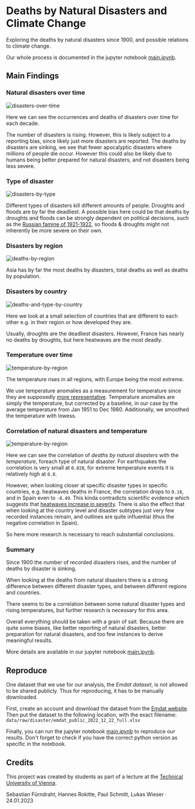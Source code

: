 # Deaths by Natural Disasters and Climate Change

Exploring the deaths by natural disasters since 1900, and possible relations to climate change.

Our whole process is documented in the jupyter notebook [main.ipynb](main.ipynb).

## Main Findings

### Natural disasters over time

![disasters-over-time](/docs/disasters-over-time.png)

Here we can see the occurrences and deaths of disasters over time for each decade.

The number of disasters is rising. However, this is likely subject to a reporting bias, since likely just more disasters are reported. The deaths by disasters are sinking, we see that fewer apocalyptic disasters where millions of people die occur. However this could also be likely due to humans being better prepared for natural disasters, and not disasters being less severe.

### Type of disaster

![disasters-by-type](/docs/deaths-by-type.png)

Different types of disasters kill different amounts of people. Droughts and floods are by far the deadliest. A possible bias here could be that deaths by droughts and floods can be strongly dependent on political decisions, such as the [Russian famine of 1921-1922](https://en.wikipedia.org/wiki/Russian_famine_of_1921%E2%80%931922), so floods & droughts might not inherently be more severe on their own.

### Disasters by region

![deaths-by-region](/docs/deaths-by-region.png)

Asia has by far the most deaths by disasters, total deaths as well as deaths by population.

### Disasters by country

![deaths-and-type-by-country](/docs/deaths-by-type-and-country.png)

Here we look at a small selection of countries that are different to each other e.g. in their region or how developed they are.

Usually, droughts are the deadliest disasters. However, France has nearly no deaths by droughts, but here heatwaves are the most deadly.

### Temperature over time

![temperature-by-region](/docs/temperature-by-region.png)

The temperature rises in all regions, with Europe being the most extreme.

We use temperature anomalies as a measurement for temperature since they are supposedly [more representative](https://www.ncei.noaa.gov/access/monitoring/global-temperature-anomalies). Temperature anomalies are simply the temperature, but corrected by a baseline, in our case by the average temperature from Jan 1951 to Dec 1980. 
Additionally, we smoothed the temperature with lowess.



### Correlation of natural disasters and temperature

![temperature-by-region](/docs/correlation-temperature-and-disaster-deaths.png)

Here we can see the correlation of _deaths by natural disasters_ with the _temperature_, foreach type of natural disaster.
For earthquakes the correlation is very small at `0.028`, for extreme temperature events it is relatively high at `0.8`.

However, when looking closer at specific disaster types in specific countries, e.g. heatwaves deaths in France, the correlation drops to `0.18`, and in Spain even to `-0.49`.
This kinda contradicts scientific evidence which suggests that [heatwaves increase in severity](https://climate.nasa.gov/effects/). 
There is also the effect that when looking at the country level and disaster subtypes just very few recorded instances remain, and outlines are quite influential (thus the negative correlation in Spain).

So here more research is necessary to reach substantial conclusions.

### Summary

Since 1900 the number of recorded disasters rises, and the number of deaths by disaster is sinking.

When looking at the deaths from natural disasters there is a strong difference between different disaster types, and between different regions and countries.

There seems to be a correlation between some natural disaster types and rising temperatures, but further research is necessary for this area.

Overall everything should be taken with a grain of salt. Because there are quite some biases, like better reporting of natural disasters, better preparation for natural disasters, and too few instances to derive meaningful results. 

More details are available in our jupyter notebook [main.ipynb](main.ipynb). 

## Reproduce

One dataset that we use for our analysis, the *Emdat dataset*, is not allowed to be shared publicly. Thus for reproducing, it has to be manually downloaded.

First, create an account and download the dataset from the [Emdat website](https://public.emdat.be/).
Then put the dataset to the following location, with the exact filename:
`data/raw/disaster/emdat_public_2022_12_22_full.xlsx`

Finally, you can run the jupyter notebook [main.ipynb](main.ipynb) to reproduce our results. Don't forget to check if you have the correct python version as specific in the notebook.

## Credits

This project was created by students as part of a lecture at the [Technical University of Vienna](https://www.tuwien.at/).

Sebastian Fürndraht, Hannes Rokitte, Paul Schmitt, Lukas Wieser · 24.01.2023
